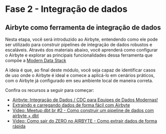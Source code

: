 # Fase 2 - Integração de dados

## Airbyte como ferramenta de integração de dados

Nesta etapa, você será introduzido ao Airbyte, entendendo como ele pode ser utilizado para construir pipelines de integração de dados robustos e escaláveis. Através dos materiais abaixo, você aprenderá como configurar o Airbyte e explorar as principais funcionalidades dessa ferramenta que compõe a [Modern Data Stack](https://airbyte.com/data-engineering-resources/what-is-a-data-stack)

A ideia é que, ao final deste módulo, você seja capaz de identificar casos de uso onde o Airbyte é ideal e comece a aplicá-lo em cenários práticos, com o Airbyte já configurado em seu ambiente local de maneira correta.

Confira os recursos a seguir para começar:

- [Airbyte: Integração de Dados / CDC para Equipes de Dados Modernas!](https://medium.com/dados-para-todos/airbyte-integra%C3%A7%C3%A3o-de-dados-cdc-para-equipes-de-dados-modernas-1cc164f895f2)
- [Extraindo e carregando dados de forma fácil com Airbyte](https://medium.com/data-hackers/extraindo-e-carregando-dados-de-forma-f%C3%A1cil-com-airbyte-6e29cdc1d008)
- [Video: Meetup dbt br #2 - Como construir um pipeline de dados com airbyte + dbt](https://www.youtube.com/watch?v=u1zi-IgX6vA)
- [Video: Como sair do ZERO no AIRBYTE - Como extrair dados de forma rápida](https://www.youtube.com/watch?v=4hQroajva0s)